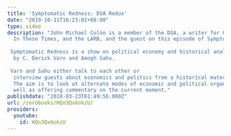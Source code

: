 ```yaml
---
title: 'Symptomatic Redness: DSA Redux'
date: "2019-10-11T16:23:02+08:00"
type: video
description: "John Michael Colón is a member of the DSA, a writer for Current Affairs,
  In These Times, and the LARB, and the guest on this episode of Symptomatic Redness.
   Symptomatic Redness is a show on political economy and historical analysis hosted
  by C. Derick Varn and Amogh Sahu.  Varn and Sahu either talk to each other or
  interview guests about economics and politics from a historical materialist perspective.
  The aim is to look at alternate modes of economic and political organization as
  well as offering commentary on the current moment."
publishdate: "2018-03-23T01:49:56.000Z"
url: /zerobooks/HQn3Qx6okzU/
providers:
  youtube:
    id: HQn3Qx6okzU
---
```


